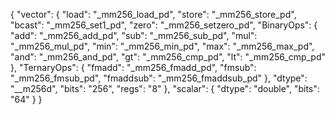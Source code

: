 
{
  "vector": {
    "load": "_mm256_load_pd",
    "store": "_mm256_store_pd",
    "bcast": "_mm256_set1_pd",
    "zero": "_mm256_setzero_pd",
    "BinaryOps": {
      "add": "_mm256_add_pd",
      "sub": "_mm256_sub_pd",
      "mul": "_mm256_mul_pd",
      "min": "_mm256_min_pd",
      "max": "_mm256_max_pd",
      "and": "_mm256_and_pd",
      "gt": "_mm256_cmp_pd",
      "lt": "_mm256_cmp_pd"
    },
    "TernaryOps": {
      "fmadd": "_mm256_fmadd_pd",
      "fmsub": "_mm256_fmsub_pd",
      "fmaddsub": "_mm256_fmaddsub_pd"
    },
    "dtype": "__m256d",
    "bits": "256",
    "regs": "8"
  },
  "scalar": {
    "dtype": "double",
    "bits": "64"
  }
}

